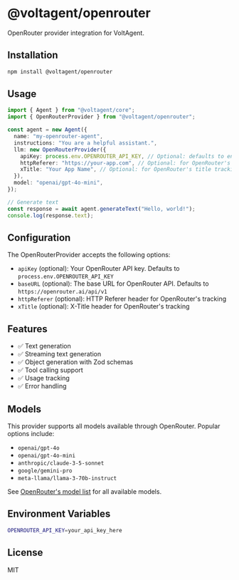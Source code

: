 # @voltagent/openrouter

OpenRouter provider integration for VoltAgent.

## Installation

```bash
npm install @voltagent/openrouter
```

## Usage

```typescript
import { Agent } from "@voltagent/core";
import { OpenRouterProvider } from "@voltagent/openrouter";

const agent = new Agent({
  name: "my-openrouter-agent",
  instructions: "You are a helpful assistant.",
  llm: new OpenRouterProvider({
    apiKey: process.env.OPENROUTER_API_KEY, // Optional: defaults to env var
    httpReferer: "https://your-app.com", // Optional: for OpenRouter's referer tracking
    xTitle: "Your App Name", // Optional: for OpenRouter's title tracking
  }),
  model: "openai/gpt-4o-mini",
});

// Generate text
const response = await agent.generateText("Hello, world!");
console.log(response.text);
```

## Configuration

The OpenRouterProvider accepts the following options:

- `apiKey` (optional): Your OpenRouter API key. Defaults to `process.env.OPENROUTER_API_KEY`
- `baseURL` (optional): The base URL for OpenRouter API. Defaults to `https://openrouter.ai/api/v1`
- `httpReferer` (optional): HTTP Referer header for OpenRouter's tracking
- `xTitle` (optional): X-Title header for OpenRouter's tracking

## Features

- ✅ Text generation
- ✅ Streaming text generation
- ✅ Object generation with Zod schemas
- ✅ Tool calling support
- ✅ Usage tracking
- ✅ Error handling

## Models

This provider supports all models available through OpenRouter. Popular options include:

- `openai/gpt-4o`
- `openai/gpt-4o-mini`
- `anthropic/claude-3-5-sonnet`
- `google/gemini-pro`
- `meta-llama/llama-3-70b-instruct`

See [OpenRouter's model list](https://openrouter.ai/models) for all available models.

## Environment Variables

```bash
OPENROUTER_API_KEY=your_api_key_here
```

## License

MIT
